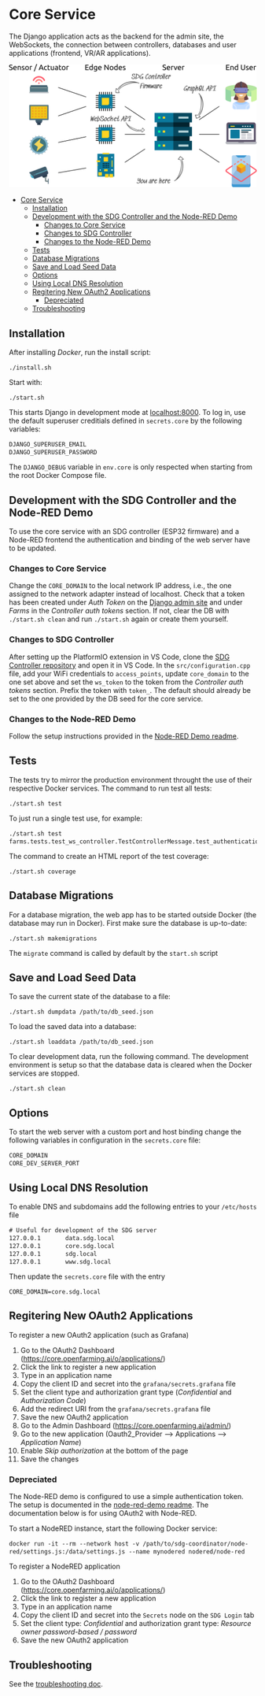 # Core Service

The Django application acts as the backend for the admin site, the WebSockets, the connection between controllers, databases and user applications (frontend, VR/AR applications).

![IoT Architecture](./doc/iot_heirarchy.png "IoT Architecture")

- [Core Service](#core-service)
  - [Installation](#installation)
  - [Development with the SDG Controller and the Node-RED Demo](#development-with-the-sdg-controller-and-the-node-red-demo)
    - [Changes to Core Service](#changes-to-core-service)
    - [Changes to SDG Controller](#changes-to-sdg-controller)
    - [Changes to the Node-RED Demo](#changes-to-the-node-red-demo)
  - [Tests](#tests)
  - [Database Migrations](#database-migrations)
  - [Save and Load Seed Data](#save-and-load-seed-data)
  - [Options](#options)
  - [Using Local DNS Resolution](#using-local-dns-resolution)
  - [Regitering New OAuth2 Applications](#regitering-new-oauth2-applications)
    - [Depreciated](#depreciated)
  - [Troubleshooting](#troubleshooting)

## Installation

After installing *Docker*, run the install script:

    ./install.sh

Start with:

    ./start.sh

This starts Django in development mode at [localhost:8000](http://localhost:8000). To log in, use the default superuser creditials defined in `secrets.core` by the following variables:

    DJANGO_SUPERUSER_EMAIL
    DJANGO_SUPERUSER_PASSWORD

The `DJANGO_DEBUG` variable in `env.core` is only respected when starting from the root Docker Compose file.

## Development with the SDG Controller and the Node-RED Demo

To use the core service with an SDG controller (ESP32 firmware) and a Node-RED frontend the authentication and binding of the web server have to be updated.

### Changes to Core Service

Change the `CORE_DOMAIN` to the local network IP address, i.e., the one assigned to the network adapter instead of localhost. Check that a token has been created under *Auth Token* on the [Django admin site](http://localhost:8000/admin/authtoken/tokenproxy/) and under *Farms* in the *Controller auth tokens* section. If not, clear the DB with `./start.sh clean` and run `./start.sh` again or create them yourself.

### Changes to SDG Controller

After setting up the PlatformIO extension in VS Code, clone the [SDG Controller repository](https://github.com/protohaus/sdg-controller) and open it in VS Code. In the `src/configuration.cpp` file, add your WiFi credentials to `access_points`, update `core_domain` to the one set above and set the `ws_token` to the token from the *Controller auth tokens* section. Prefix the token with `token_`. The default should already be set to the one provided by the DB seed for the core service.

### Changes to the Node-RED Demo

Follow the setup instructions provided in the [Node-RED Demo readme](../node-red-demo/README.md).

## Tests

The tests try to mirror the production environment throught the use of their respective Docker services. The command to run test all tests:

    ./start.sh test

To just run a single test use, for example:

    ./start.sh test farms.tests.test_ws_controller.TestControllerMessage.test_authentication

The command to create an HTML report of the test coverage:

    ./start.sh coverage

## Database Migrations

For a database migration, the web app has to be started outside Docker (the database may run in Docker). First make sure the database is up-to-date:

    ./start.sh makemigrations

The `migrate` command is called by default by the `start.sh` script

## Save and Load Seed Data

To save the current state of the database to a file:

    ./start.sh dumpdata /path/to/db_seed.json

To load the saved data into a database:

    ./start.sh loaddata /path/to/db_seed.json

To clear development data, run the following command. The development environment is setup so that the database data is cleared when the Docker services are stopped.

    ./start.sh clean

## Options

To start the web server with a custom port and host binding change the following variables in configuration in the `secrets.core` file:

    CORE_DOMAIN
    CORE_DEV_SERVER_PORT

## Using Local DNS Resolution

To enable DNS and subdomains add the following entries to your `/etc/hosts` file

    # Useful for development of the SDG server
    127.0.0.1       data.sdg.local
    127.0.0.1       core.sdg.local
    127.0.0.1       sdg.local
    127.0.0.1       www.sdg.local

Then update the `secrets.core` file with the entry

    CORE_DOMAIN=core.sdg.local

## Regitering New OAuth2 Applications

To register a new OAuth2 application (such as Grafana)
1. Go to the OAuth2 Dashboard (https://core.openfarming.ai/o/applications/)
2. Click the link to register a new application
3. Type in an application name
4. Copy the client ID and secret into the `grafana/secrets.grafana` file
5. Set the client type and authorization grant type (*Confidential* and *Authorization Code*)
6. Add the redirect URI from the `grafana/secrets.grafana` file
7. Save the new OAuth2 application
8. Go to the Admin Dashboard (https://core.openfarming.ai/admin/)
9. Go to the new application (Oauth2_Provider --> Applications --> *Application Name*)
10. Enable *Skip authorization* at the bottom of the page
11. Save the changes

### Depreciated

The Node-RED demo is configured to use a simple authentication token. The setup is documented in the [node-red-demo readme](../node-red-demo/README.md). The documentation below is for using OAuth2 with Node-RED.

To start a NodeRED instance, start the following Docker service:

    docker run -it --rm --network host -v /path/to/sdg-coordinator/node-red/settings.js:/data/settings.js --name mynodered nodered/node-red

To register a NodeRED application
1. Go to the OAuth2 Dashboard (https://core.openfarming.ai/o/applications/)
2. Click the link to register a new application
3. Type in an application name
4. Copy the client ID and secret into the `Secrets` node on the `SDG Login` tab
5. Set the client type: *Confidential* and authorization grant type: *Resource owner password-based / password*
6. Save the new OAuth2 application

## Troubleshooting

See the [troubleshooting doc](./TROUBLESHOOTING.md).